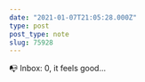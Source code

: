 ```yaml
---
date: "2021-01-07T21:05:28.000Z"
type: post 
post_type: note
slug: 75928
---
```

📭 Inbox: 0, it feels good...

